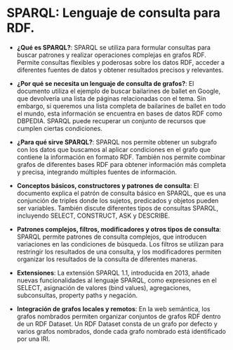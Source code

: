 # SPARQL: Lenguaje de consulta para RDF.

- **¿Qué es SPARQL?**: SPARQL se utiliza para formular consultas para buscar patrones y realizar operaciones complejas en grafos RDF. Permite consultas flexibles y poderosas sobre los datos RDF, acceder a diferentes fuentes de datos y obtener resultados precisos y relevantes.

- **¿Por qué se necesita un lenguaje de consulta de grafos?**: El documento utiliza el ejemplo de buscar bailarines de ballet en Google, que devolvería una lista de páginas relacionadas con el tema. Sin embargo, si queremos una lista completa de bailarines de ballet en todo el mundo, esta información se encuentra en bases de datos RDF como DBPEDIA. SPARQL puede recuperar un conjunto de recursos que cumplen ciertas condiciones.

- **¿Para qué sirve SPARQL?**: SPARQL nos permite obtener un subgrafo con los datos que buscamos al aplicar condiciones en el grafo que contiene la información en formato RDF. También nos permite combinar grafos de diferentes bases RDF para obtener información más completa y precisa, integrando múltiples fuentes de información.

- **Conceptos básicos, constructores y patrones de consulta**: El documento explica el patrón de consulta básico en SPARQL, que es una conjunción de triples donde los sujetos, predicados y objetos pueden ser variables. También discute diferentes tipos de consultas SPARQL, incluyendo SELECT, CONSTRUCT, ASK y DESCRIBE.

- **Patrones complejos, filtros, modificadores y otros tipos de consulta**: SPARQL permite patrones de consulta complejos, que introducen variaciones en las condiciones de búsqueda. Los filtros se utilizan para restringir los resultados de una consulta, y los modificadores permiten organizar los resultados de la consulta de diferentes maneras.

- **Extensiones**: La extensión SPARQL 1.1, introducida en 2013, añade nuevas funcionalidades al lenguaje SPARQL, como expresiones en el SELECT, asignación de valores (bind values), agregaciones, subconsultas, property paths y negación.

- **Integración de grafos locales y remotos**: En la web semántica, los grafos nombrados permiten organizar conjuntos de grafos RDF dentro de un RDF Dataset. Un RDF Dataset consta de un grafo por defecto y varios grafos nombrados, donde cada grafo nombrado está identificado por una IRI.
